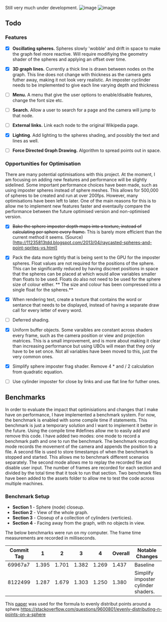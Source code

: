 Still very much under development.
![image](https://github.com/user-attachments/assets/895282f7-2a49-49f3-85d7-649fd888a2d4)
![image](https://github.com/user-attachments/assets/f45e0dd2-7b4e-4827-b85f-1a0c4d992045)

## Todo

### Features
- [x] **Oscillating spheres.** Spheres slowly 'wobble' and drift in space to make the graph feel more reactive. Will require modifiying the geometry shader of the spheres and applying an offset over time.
- [x] **3D graph lines.** Currently a thick line is drawn between nodes on the graph. This line does not change with thickness as the camera gets futher away, making it not look very realistic. An imposter cyclinder needs to be implemented to give each line varying depth and thickness
- [ ] **Menu.** A menu that give the user options to enable/disable features, change the font size etc.
- [ ] **Search.** Allow a user to search for a page and the camera will jump to that node.
- [ ] **External links.** Link each node to the original Wikipedia page.
- [x] **Lighting**. Add lighting to the spheres shading, and possibly the text and lines as well.
- [ ] **Force Directed Graph Drawing.** Algorithm to spread points out in space. 
 

### Opportunities for Optimisation
There are many potential optimisations with this project. At the moment, I am focusing on adding new features and performance will be slightly sidelined. Some important performance choices have been made, such as using imposter spheres instead of sphere meshes. This allows for 500,000 of spheres to be created and run at over 200fps. However, many optimisations have been left to later. One of the main reasons for this is to allow me to implement new features faster and eventaully compare the performance between the future optimised version and non-optimised version.

- [x] ~~Bake the sphere imposter depth maps into a texture, instead of calculating per sphere every frame.~~ This is barely more efficient than the current method it seems. (Source)[http://11235813tdd.blogspot.com/2013/04/raycasted-spheres-and-point-sprites-vs.html]
- [x] Pack the data more tightly that is being sent to the GPU for the imposter spheres. Float values are not required for the positions of the sphere. This can be significantly reduced by having discreet positions in space that the spheres can be placed at which would allow variables smaller than floats to be used. Floats do also not need to be used for the sphere size of colour either. ** The size and colour has been compressed into a single float for the spheres.**
- [x] When rendering text, create a texture that contains the word or sentance that needs to be displayed, instead of having a separate draw call for every letter of every word.
- [ ] Deferred shading.
- [x] Uniform buffer objects. Some varaibles are constant across shaders every frame, such as the camera position or view and projection matrices. This is a small improvement, and is more about making it clear than increasing performance but using UBOs will mean that they only have to be set once. Not all variables have been moved to this, just the very common ones.
- [x] Simplify sphere imposter frag shader. Remove 4 * and / 2 calculation from quadratic equation. 
- [ ] Use cylinder imposter for close by links and use flat line for futher ones.


## Benchmarks
In order to evaluate the impact that optimisiations and changes that I make have on performance, I have implemented a benchmark system. For now, the benchmark is enabled with some compile time if statements. This benchmark is just a temporary solution and I want to implement it better in the future. Using the compile time #defines allow me to easily add and remove this code. I have added two modes: one mode to record a benchmark path and one to run the benchmark. The benchmark recording mode records the movement of the camera and appends the position to a file. A second file is used to store timestamps of when the benchmark is stopped and started. This allows me to benchmark different scenarios separately. The second mode allows me to replay the recorded file and disable user input. The number of frames are recorded for each section and divided by the total time that it took to run that section. Two benchmark files have been added to the assets folder to allow me to test the code across multiple machines. 

### Benchmark Setup
- **Section 1** - Sphere (node) closeup.
- **Section 2** - View of the whole graph.
- **Section 3** - Closeup of a collection of cylinders (verticies).
- **Section 4** - Facing away from the graph, with no objects in view.

The below benchmarks were run on my computer. The frame time measurements are recorded in milliseconds.

| Commit Tag | 1 | 2 | 3 | 4 | Overall | Notable Changes |
| ---- | ---- | ---- | ---- | ---- | ---- | ---- | 
|69967a7|1.395|1.701|1.382|1.269|1.437|Baseline|
|8122499|1.287|1.679|1.303|1.250|1.380| Simplify imposter cylinder shaders.|

This [paper](https://www.cmu.edu/biolphys/deserno/pdf/sphere_equi.pdf) was used for the formula to evenly distribut points around a sphere
https://stackoverflow.com/questions/9600801/evenly-distributing-n-points-on-a-sphere

